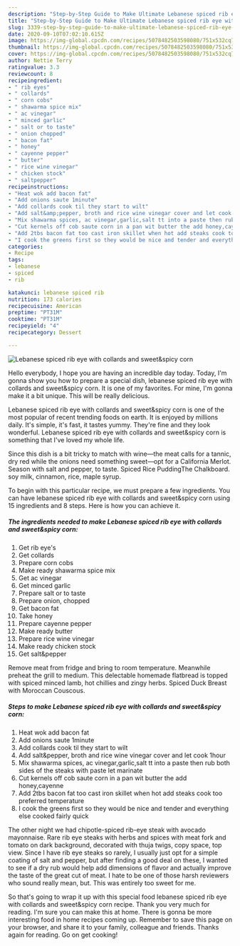 ```yaml
---
description: "Step-by-Step Guide to Make Ultimate Lebanese spiced rib eye with collards and sweet&amp;amp;spicy corn"
title: "Step-by-Step Guide to Make Ultimate Lebanese spiced rib eye with collards and sweet&amp;amp;spicy corn"
slug: 3339-step-by-step-guide-to-make-ultimate-lebanese-spiced-rib-eye-with-collards-and-sweet-and-amp-spicy-corn
date: 2020-09-10T07:02:10.615Z
image: https://img-global.cpcdn.com/recipes/5078482503598080/751x532cq70/lebanese-spiced-rib-eye-with-collards-and-sweetspicy-corn-recipe-main-photo.jpg
thumbnail: https://img-global.cpcdn.com/recipes/5078482503598080/751x532cq70/lebanese-spiced-rib-eye-with-collards-and-sweetspicy-corn-recipe-main-photo.jpg
cover: https://img-global.cpcdn.com/recipes/5078482503598080/751x532cq70/lebanese-spiced-rib-eye-with-collards-and-sweetspicy-corn-recipe-main-photo.jpg
author: Nettie Terry
ratingvalue: 3.3
reviewcount: 8
recipeingredient:
- " rib eyes"
- " collards"
- " corn cobs"
- " shawarma spice mix"
- " ac vinegar"
- " minced garlic"
- " salt or to taste"
- " onion chopped"
- " bacon fat"
- " honey"
- " cayenne pepper"
- " butter"
- " rice wine vinegar"
- " chicken stock"
- " saltpepper"
recipeinstructions:
- "Heat wok add bacon fat"
- "Add onions saute 1minute"
- "Add collards cook til they start to wilt"
- "Add salt&amp;pepper, broth and rice wine vinegar cover and let cook 1hour"
- "Mix shawarma spices, ac vinegar,garlic,salt tt into a paste then rub both sides of the steaks with paste let marinate"
- "Cut kernels off cob saute corn in a pan wit butter the add honey,cayenne"
- "Add 2tbs bacon fat too cast iron skillet when hot add steaks cook too preferred temperature"
- "I cook the greens first so they would be nice and tender and everything else cooked fairly quick"
categories:
- Recipe
tags:
- lebanese
- spiced
- rib

katakunci: lebanese spiced rib 
nutrition: 173 calories
recipecuisine: American
preptime: "PT31M"
cooktime: "PT31M"
recipeyield: "4"
recipecategory: Dessert

---
```



![Lebanese spiced rib eye with collards and sweet&amp;spicy corn](https://img-global.cpcdn.com/recipes/5078482503598080/751x532cq70/lebanese-spiced-rib-eye-with-collards-and-sweetspicy-corn-recipe-main-photo.jpg)

Hello everybody, I hope you are having an incredible day today. Today, I'm gonna show you how to prepare a special dish, lebanese spiced rib eye with collards and sweet&amp;spicy corn. It is one of my favorites. For mine, I'm gonna make it a bit unique. This will be really delicious.

Lebanese spiced rib eye with collards and sweet&amp;spicy corn is one of the most popular of recent trending foods on earth. It is enjoyed by millions daily. It's simple, it's fast, it tastes yummy. They're fine and they look wonderful. Lebanese spiced rib eye with collards and sweet&amp;spicy corn is something that I've loved my whole life.

Since this dish is a bit tricky to match with wine—the meat calls for a tannic, dry red while the onions need something sweet—opt for a California Merlot. Season with salt and pepper, to taste. Spiced Rice PuddingThe Chalkboard. soy milk, cinnamon, rice, maple syrup.


To begin with this particular recipe, we must prepare a few ingredients. You can have lebanese spiced rib eye with collards and sweet&amp;spicy corn using 15 ingredients and 8 steps. Here is how you can achieve it.

<!--inarticleads1-->

##### The ingredients needed to make Lebanese spiced rib eye with collards and sweet&amp;spicy corn:

1. Get  rib eye&#39;s
1. Get  collards
1. Prepare  corn cobs
1. Make ready  shawarma spice mix
1. Get  ac vinegar
1. Get  minced garlic
1. Prepare  salt or to taste
1. Prepare  onion, chopped
1. Get  bacon fat
1. Take  honey
1. Prepare  cayenne pepper
1. Make ready  butter
1. Prepare  rice wine vinegar
1. Make ready  chicken stock
1. Get  salt&amp;pepper


Remove meat from fridge and bring to room temperature. Meanwhile preheat the grill to medium. This delectable homemade flatbread is topped with spiced minced lamb, hot chillies and zingy herbs. Spiced Duck Breast with Moroccan Couscous. 

<!--inarticleads2-->

##### Steps to make Lebanese spiced rib eye with collards and sweet&amp;spicy corn:

1. Heat wok add bacon fat
1. Add onions saute 1minute
1. Add collards cook til they start to wilt
1. Add salt&amp;pepper, broth and rice wine vinegar cover and let cook 1hour
1. Mix shawarma spices, ac vinegar,garlic,salt tt into a paste then rub both sides of the steaks with paste let marinate
1. Cut kernels off cob saute corn in a pan wit butter the add honey,cayenne
1. Add 2tbs bacon fat too cast iron skillet when hot add steaks cook too preferred temperature
1. I cook the greens first so they would be nice and tender and everything else cooked fairly quick


The other night we had chipotle-spiced rib-eye steak with avocado mayonnaise. Rare rib eye steaks with herbs and spices with meat fork and tomato on dark background, decorated with thuja twigs, copy space, top view. Since I have rib eye steaks so rarely, I usually just opt for a simple coating of salt and pepper, but after finding a good deal on these, I wanted to see if a dry rub would help add dimensions of flavor and actually improve the taste of the great cut of meat. I hate to be one of those harsh reviewers who sound really mean, but. This was entirely too sweet for me. 

So that's going to wrap it up with this special food lebanese spiced rib eye with collards and sweet&amp;spicy corn recipe. Thank you very much for reading. I'm sure you can make this at home. There is gonna be more interesting food in home recipes coming up. Remember to save this page on your browser, and share it to your family, colleague and friends. Thanks again for reading. Go on get cooking!
